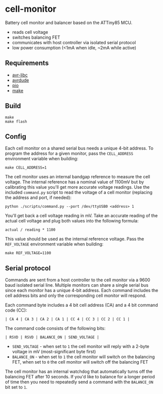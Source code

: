 # cell-monitor

Battery cell monitor and balancer based on the ATTiny85 MCU.

* reads cell voltage
* switches balancing FET
* communicates with host controller via isolated serial protocol
* low power consumption (<1mA when idle, ~2mA while active)

## Requirements

* [avr-libc](http://www.nongnu.org/avr-libc/)
* [avrdude](http://www.nongnu.org/avrdude/)
* [pio](http://platformio.org)
* [make](https://www.gnu.org/software/make/)

## Build

```
make
make flash
```

## Config

Each cell monitor on a shared serial bus needs a unique 4-bit address.  To program the address for a given monitor, pass the `CELL_ADDRESS` environment variable when building:

```
make CELL_ADDRESS=1
```

The cell monitor uses an internal bandgap reference to measure the cell voltage.  The internal reference has a nominal value of 1100mV but by calibrating this value you'll get more accurate voltage readings.  Use the included `command.py` script to read the voltage of a cell monitor (replacing the address and port, if needed):

```
python ./scripts/command.py --port /dev/ttyUSB0 <address> 1
```

You'll get back a cell voltage reading in mV.  Take an accurate reading of the actual cell voltage and plug both values into the following formula:

```
actual / reading * 1100
```

This value should be used as the internal reference voltage.  Pass the `REF_VOLTAGE` environment variable when building:

```
make REF_VOLTAGE=1100
```

## Serial protocol

Commands are sent from a host controller to the cell monitor via a 9600 baud isolated serial line.  Multiple monitors can share a single serial bus since each monitor has a unique 4-bit address.  Each command includes the cell address bits and only the corresponding cell monitor will respond.

Each command byte includes a 4 bit cell address (CA) and a 4 bit command code (CC):

```
| CA 4 | CA 3 | CA 2 | CA 1 | CC 4 | CC 3 | CC 2 | CC 1 |
```

The command code consists of the following bits:

```
| RSVD | RSVD | BALANCE_ON | SEND_VOLTAGE |
```

* `SEND_VOLTAGE` - when set to `1` the cell monitor will reply with a 2-byte voltage in mV (most-significant byte first)
* `BALANCE_ON` - when set to `1` the cell monitor will switch on the balancing FET, when set to `0` the cell monitor will switch off the balancing FET

The cell monitor has an internal watchdog that automatically turns off the balancing FET after 10 seconds.  If you'd like to balance for a longer period of time then you need to repeatedly send a command with the `BALANCE_ON` bit set to `1`.
